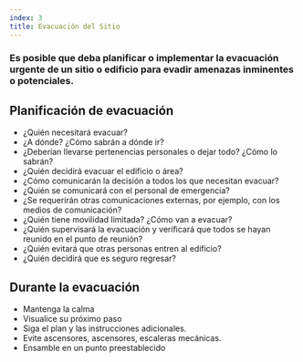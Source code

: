 ```yaml
---
index: 3
title: Evacuación del Sitio
---
```

### Es posible que deba planificar o implementar la evacuación urgente de un sitio o edificio para evadir amenazas inminentes o potenciales.

## Planificación de evacuación

* ¿Quién necesitará evacuar?
* ¿A dónde? ¿Cómo sabrán a dónde ir?
* ¿Deberían llevarse pertenencias personales o dejar todo? ¿Cómo lo sabrán?
* ¿Quién decidirá evacuar el edificio o área?
* ¿Cómo comunicarán la decisión a todos los que necesitan evacuar?
* ¿Quién se comunicará con el personal de emergencia?
* ¿Se requerirán otras comunicaciones externas, por ejemplo, con los medios de comunicación?
* ¿Quién tiene movilidad limitada? ¿Cómo van a evacuar?
* ¿Quién supervisará la evacuación y verificará que todos se hayan reunido en el punto de reunión?
* ¿Quién evitará que otras personas entren al edificio?
* ¿Quién decidirá que es seguro regresar?

## Durante la evacuación

* Mantenga la calma
* Visualice su próximo paso
* Siga el plan y las instrucciones adicionales.
* Evite ascensores, ascensores, escaleras mecánicas.
* Ensamble en un punto preestablecido